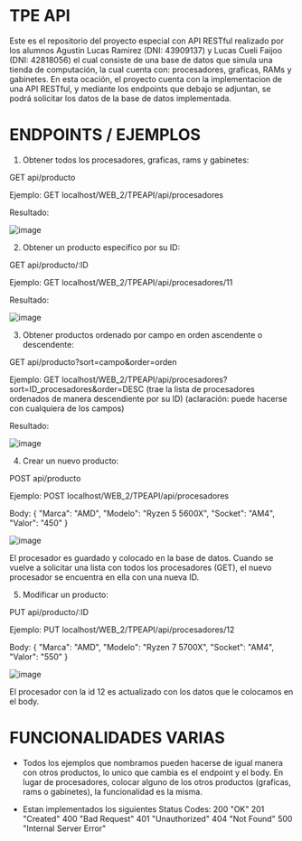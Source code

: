 # TPE API
Este es el repositorio del proyecto especial con API RESTful realizado por los alumnos Agustin Lucas Ramirez (DNI: 43909137) y Lucas Cueli Faijoo (DNI: 42818056) el cual consiste de una base de datos que simula una tienda de computación, la cual cuenta con: procesadores, graficas, RAMs y gabinetes.
En esta ocación, el proyecto cuenta con la implementacion de una API RESTful, y mediante los endpoints que debajo se adjuntan, se podrá solicitar los datos de la base de datos implementada.

# ENDPOINTS / EJEMPLOS

1. Obtener todos los procesadores, graficas, rams y gabinetes:

GET api/producto

Ejemplo: GET localhost/WEB_2/TPEAPI/api/procesadores

Resultado:

![image](https://github.com/LucasCueli/TPEAPI/assets/144820025/b9915812-0592-4eaf-90f3-3d5cbac24928)

2. Obtener un producto especifico por su ID:

GET api/producto/:ID

Ejemplo: GET localhost/WEB_2/TPEAPI/api/procesadores/11

Resultado: 

![image](https://github.com/LucasCueli/TPEAPI/assets/144820025/8c8b945b-8015-4c67-b640-4e4d182a812a)

3. Obtener productos ordenado por campo en orden ascendente o descendente:

GET api/producto?sort=campo&order=orden

Ejemplo: GET localhost/WEB_2/TPEAPI/api/procesadores?sort=ID_procesadores&order=DESC
(trae la lista de procesadores ordenados de manera descendiente por su ID)
(aclaración: puede hacerse con cualquiera de los campos)

Resultado: 

![image](https://github.com/LucasCueli/TPEAPI/assets/144820025/acceba4b-1e38-4fb6-9692-a96a26d37dfb)

4. Crear un nuevo producto:

POST api/producto

Ejemplo: POST localhost/WEB_2/TPEAPI/api/procesadores

Body: 
{
    "Marca": "AMD",
    "Modelo": "Ryzen 5 5600X",
    "Socket": "AM4",
    "Valor": "450"
}

![image](https://github.com/LucasCueli/TPEAPI/assets/144820025/42e0bce3-3cbc-4758-b60b-7c6060948602)

El procesador es guardado y colocado en la base de datos. Cuando se vuelve a solicitar una lista con todos los procesadores (GET), el nuevo procesador se encuentra en ella con una nueva ID.

5. Modificar un producto:

PUT api/producto/:ID

Ejemplo: PUT localhost/WEB_2/TPEAPI/api/procesadores/12

Body: 
{
    "Marca": "AMD",
    "Modelo": "Ryzen 7 5700X",
    "Socket": "AM4",
    "Valor": "550"
}

![image](https://github.com/LucasCueli/TPEAPI/assets/144820025/bb9144e4-9e5b-4511-b846-8f9e3a1df4f8)

El procesador con la id 12 es actualizado con los datos que le colocamos en el body.

# FUNCIONALIDADES VARIAS

* Todos los ejemplos que nombramos pueden hacerse de igual manera con otros productos, lo unico que cambia es el endpoint y el body. En lugar de procesadores, colocar alguno de los otros productos (graficas, rams o gabinetes), la funcionalidad es la misma.

* Estan implementados los siguientes Status Codes: 
200 "OK"
201 "Created"
400 "Bad Request"
401 "Unauthorized"
404 "Not Found"
500 "Internal Server Error"
